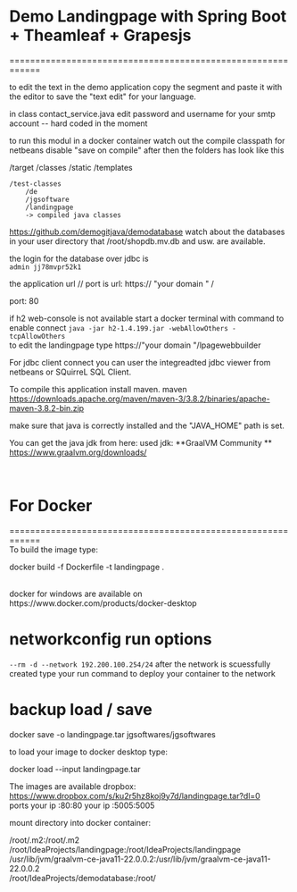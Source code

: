 # Demo Landingpage with Spring Boot + Theamleaf + Grapesjs
============================================================


to edit the text in the demo application
copy the segment and 
paste it with the editor to save
the "text edit" for your
language.


in class contact_service.java
edit password and username for your smtp account -- hard coded in the moment


to run this modul in a docker container
watch out the compile classpath for netbeans disable "save on compile"
after then the folders has look like this

/target
    /classes
        /static
        /templates

    /test-classes
        /de
        /jgsoftware
        /landingpage
        -> compiled java classes



https://github.com/demogitjava/demodatabase
watch about the databases in your user directory that
/root/shopdb.mv.db and usw. are available.



the login for the database over jdbc is
</br>
`admin
jj78mvpr52k1`

the application url // port is
url: https:// "your domain " /

port: 80

if h2 web-console is not available 
start a docker terminal with command to
enable connect
`java -jar h2-1.4.199.jar -webAllowOthers -tcpAllowOthers`
</br>
to edit the landingpage type 
https://"your domain "/lpagewebbuilder




For jdbc client connect you can user
the integreadted jdbc viewer from netbeans or
SQuirreL SQL Client.




To compile this application install maven.
maven https://downloads.apache.org/maven/maven-3/3.8.2/binaries/apache-maven-3.8.2-bin.zip

make sure that java is correctly installed and the "JAVA_HOME" path is set.
<br>

You can get the java jdk from here:
used jdk: **GraalVM Community ** https://www.graalvm.org/downloads/

<br>


# For Docker
============================================================
<br/>
To build the image type:

docker build -f Dockerfile -t landingpage .

<br/>
docker for windows are available on https://www.docker.com/products/docker-desktop


networkconfig
run options
============================================================

`--rm -d --network 192.200.100.254/24`
after the network is scuessfully created
type your run command to deploy your container 
to the network 



backup 
load / save
============================================================

docker save -o landingpage.tar jgsoftwares/jgsoftwares

to load your image to docker desktop type:


docker load --input landingpage.tar


The images are available
dropbox:
https://www.dropbox.com/s/ku2r5hz8koj9y7d/landingpage.tar?dl=0
<br/>
ports
your ip :80:80
your ip :5005:5005

mount directory into docker container:

/root/.m2:/root/.m2  
/root/IdeaProjects/landingpage:/root/IdeaProjects/landingpage  
/usr/lib/jvm/graalvm-ce-java11-22.0.0.2:/usr/lib/jvm/graalvm-ce-java11-22.0.0.2  
/root/IdeaProjects/demodatabase:/root/







